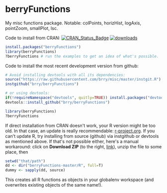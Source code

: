 berryFunctions
==============

My misc functions package. Notable: colPoints, horizHist, logAxis, pointZoom, smallPlot, lsc.

Code to install from CRAN:
[![CRAN_Status_Badge](http://www.r-pkg.org/badges/version/berryFunctions)](http://cran.r-project.org/package=berryFunctions) [![downloads](http://cranlogs.r-pkg.org/badges/berryFunctions)](http://www.r-pkg.org/services)

```R
install.packages("berryFunctions")
library(berryFunctions)
?berryFunctions # run the examples to get an idea of what's possible.
```

Code to install the most recent development version from github:

```R
# Avoid installing devtools with all its dependencies:
source("https://raw.githubusercontent.com/brry/misc/master/instgit.R")
instgithub("brry/berryFunctions")

# or using devtools:
if(!requireNamespace("devtools", quitly=TRUE)) install.packages("devtools")
devtools::install_github("brry/berryFunctions")

library(berryFunctions)
?berryFunctions
```

If direct installation from CRAN doesn't work, your R version might be too old. In that case, an update is really recommendable: [r-project.org](http://www.r-project.org/). If you can't update R, try installing from source (github) via instgithub or devtools as mentioned above. If that's not possible either, here's a manual workaround:
click on **Download ZIP** (to the right, [link](https://github.com/brry/berryFunctions/archive/master.zip)), unzip the file to some place, then
```R
setwd("that/path")
dd <- dir("berryFunctions-master/R", full=T)
dummy <- sapply(dd, source)
```
This creates all R functions as objects in your globalenv workspace (and overwrites existing objects of the same name!).
